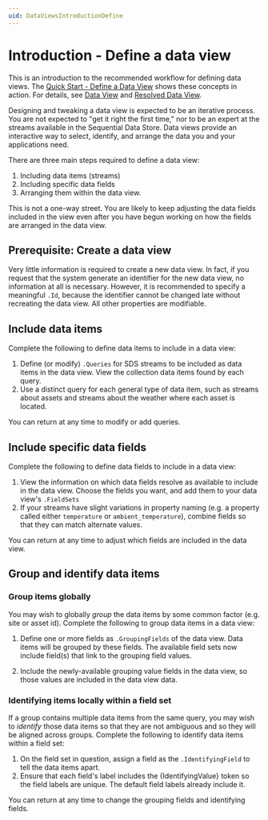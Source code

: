 ```yaml
---
uid: DataViewsIntroductionDefine
---
```


# Introduction - Define a data view

This is an introduction to the recommended workflow for defining data views. The [Quick Start - Define a Data View](xref:DataViewsQuickStartDefine) shows these concepts in action. For details, see [Data View](xref:DataView) and [Resolved Data View](xref:ResolvedDataView).

Designing and tweaking a data view is expected to be an iterative process. You are not expected to "get it right the first time," nor to be an expert at the streams available in the Sequential Data Store. Data views provide an interactive way to select, identify, and arrange the data you and your applications need.

There are three main steps required to define a data view: 
1. Including data items (streams)
2. Including specific data fields
3. Arranging them within the data view.

This is not a one-way street. You are likely to keep adjusting the data fields included in the view even after you have begun working on how the fields are arranged in the data view.

## Prerequisite: Create a data view
Very little information is required to create a new data view. In fact, if you request that the system generate an identifier for the new data view, no information at all is necessary. However, it is recommended to specify a meaningful `.Id`, because the identifier cannot be changed late without recreating the data view. All other properties are modifiable.

## Include data items
Complete the following to define data items to include in a data view:

1. Define (or modify) `.Queries` for SDS streams to be included as data items in the data view. View the collection data items found by each query.
2. Use a distinct query for each general type of data item, such as streams about assets and streams about the weather where each asset is located.

You can return at any time to modify or add queries.

## Include specific data fields
Complete the following to define data fields to include in a data view:

1. View the information on which data fields resolve as available to include in the data view. Choose the fields you want, and add them to your data view's `.FieldSets`
2. If your streams have slight variations in property naming (e.g. a property called either `temperature` or `ambient_temperature`), combine fields so that they can match alternate values.

You can return at any time to adjust which fields are included in the data view.

## Group and identify data items

### Group items globally
You may wish to globally *group* the data items by some common factor (e.g. site or asset id).  Complete the following to group data items in a data view:

1. Define one or more fields as `.GroupingFields` of the data view. Data items will be grouped by these fields. The available field sets now include field(s) that link to the grouping field values.

2. Include the newly-available grouping value fields in the data view, so those values are included in the data view data.

### Identifying items locally within a field set
If a group contains multiple data items from the same query, you may wish to *identify* those data items so that they are not ambiguous and so they will be aligned across groups.  Complete the following to identify data items within a field set:

1. On the field set in question, assign a field as the `.IdentifyingField` to tell the data items apart.
2. Ensure that each field's label includes the {IdentifyingValue} token so the field labels are unique. The default field labels already include it.

You can return at any time to change the grouping fields and identifying fields.
